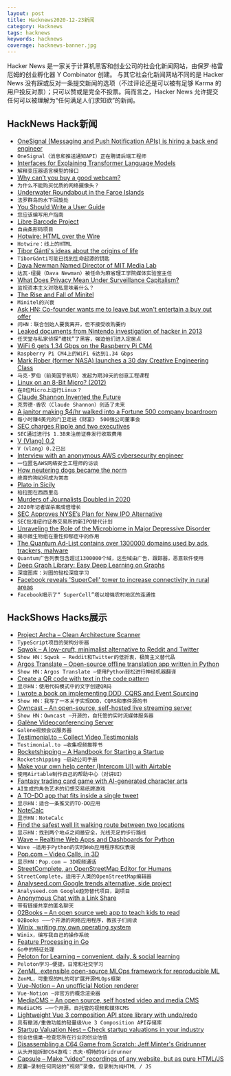 ```yaml
---
layout: post
title: Hacknews2020-12-23新闻
category: Hacknews
tags: hacknews
keywords: hacknews
coverage: hacknews-banner.jpg
---
```


Hacker News 是一家关于计算机黑客和创业公司的社会化新闻网站，由保罗·格雷厄姆的创业孵化器 Y Combinator 创建。
与其它社会化新闻网站不同的是 Hacker News 没有踩或反对一条提交新闻的选项（不过评论还是可以被有足够 Karma 的用户投反对票）；只可以赞或是完全不投票。简而言之，Hacker News 允许提交任何可以被理解为“任何满足人们求知欲”的新闻。

## HackNews Hack新闻


- [OneSignal (Messaging and Push Notification APIs) is hiring a back end engineer](https://onesignal.com/careers/90cfa84c-5d78-47e8-a3f3-5cbaddd0ca89)
- `OneSignal（消息和推送通知API）正在聘请后端工程师`
- [Interfaces for Explaining Transformer Language Models](https://jalammar.github.io/explaining-transformers/)
- `解释变压器语言模型的接口`
- [Why can’t you buy a good webcam?](https://vsevolod.net/good-webcams/)
- `为什么不能购买优质的网络摄像头？`
- [Underwater Roundabout in the Faroe Islands](https://www.bbc.com/news/world-europe-55195390)
- `法罗群岛的水下回旋处`
- [You Should Write a User Guide](https://boringstartupstuff.com/newsletter/dec-22nd-2020-write-a-user-guide)
- `您应该编写用户指南`
- [Libre Barcode Project](https://graphicore.github.io/librebarcode/)
- `自由条形码项目`
- [Hotwire: HTML over the Wire](https://hotwire.dev/)
- `Hotwire：线上的HTML`
- [Tibor Gánti's ideas about the origins of life](https://www.nationalgeographic.com/science/2020/12/he-may-have-found-the-key-to-origins-of-life-tibor-ganti-chemoton)
- `TiborGánti可能已找到生命起源的钥匙`
- [Dava Newman Named Director of MIT Media Lab](https://news.mit.edu/2020/media-lab-director-newman-1222)
- `达瓦·纽曼（Dava Newman）被任命为麻省理工学院媒体实验室主任`
- [What Does Privacy Mean Under Surveillance Capitalism?](https://lithub.com/what-does-privacy-really-mean-under-surveillance-capitalism/)
- `监视资本主义对隐私意味着什么？`
- [The Rise and Fall of Minitel](https://www.openculture.com/2020/02/how-france-invented-a-popular-profitable-internet-of-its-own-in-the-80s-the-rise-and-fall-of-minitel.html)
- `Minitel的兴衰`
- [Ask HN: Co-founder wants me to leave but won't entertain a buy out offer](item?id=25506593)
- `问HN：联合创始人要我离开，但不接受收购要约`
- [Leaked documents from Nintendo investigation of hacker in 2013](https://twitter.com/forestillusion/status/1341222991619792897)
- `任天堂与私家侦探“缠扰”了黑客，强迫他们进入定居点`
- [WiFi 6 gets 1.34 Gbps on the Raspberry Pi CM4](https://www.jeffgeerling.com/blog/2020/wifi-6-gets-134-gbps-on-raspberry-pi-cm4)
- `Raspberry Pi CM4上的WiFi 6达到1.34 Gbps`
- [Mark Rober (former NASA) launches a 30 day Creative Engineering Class](https://monthly.com/mark-rober-engineering)
- `马克·罗伯（前美国宇航局）发起为期30天的创意工程课程`
- [Linux on an 8-Bit Micro? (2012)](https://dmitry.gr/?r=05.Projects&proj=07.%20Linux%20on%208bit)
- `在8位Micro上运行Linux？ `
- [Claude Shannon Invented the Future](https://www.quantamagazine.org/how-claude-shannons-information-theory-invented-the-future-20201222/)
- `克劳德·香农（Claude Shannon）创造了未来`
- [A janitor making $4/hr walked into a Fortune 500 company boardroom](https://twitter.com/ankithharathi/status/1341193051184611331)
- `每小时赚4美元的门卫走进《财富》 500强公司董事会`
- [SEC charges Ripple and two executives](https://www.sec.gov/news/press-release/2020-338)
- `SEC通过进行$ 1.3B未注册证券发行收取费用`
- [V (Vlang) 0.2](https://github.com/vlang/v/discussions/7474)
- `V（vlang）0.2已出`
- [Interview with an anonymous AWS cybersecurity engineer](https://logicmag.io/commons/inside-the-whale-an-interview-with-an-anonymous-amazonian/)
- `一位匿名AWS网络安全工程师的访谈`
- [How neutering dogs became the norm](https://moosenuggets.substack.com/p/chapter-2-how-neutering-became-the)
- `绝育的狗如何成为常态`
- [Plato in Sicily](https://aeon.co/essays/when-philosopher-met-king-on-platos-italian-voyages)
- `柏拉图在西西里岛`
- [Murders of Journalists Doubled in 2020](https://www.nytimes.com/2020/12/22/world/americas/mexico-journalists-killings-double.html)
- `2020年记者谋杀案成倍增长`
- [SEC Approves NYSE’s Plan for New IPO Alternative](https://www.wsj.com/articles/sec-approves-nyses-plan-for-new-ipo-alternative-11608665152)
- `SEC批准纽约证券交易所的新IPO替代计划`
- [Unraveling the Role of the Microbiome in Major Depressive Disorder](https://journals.lww.com/hrpjournal/Fulltext/2020/01000/Gutted__Unraveling_the_Role_of_the_Microbiome_in.4.aspx)
- `揭示微生物组在重性抑郁症中的作用`
- [The Quantum Ad-List contains over 1300000 domains used by ads, trackers, malware](https://gitlab.com/The_Quantum_Alpha/the-quantum-ad-list)
- `Quantum广告列表包含超过1300000个域，这些域由广告，跟踪器，恶意软件使用`
- [Deep Graph Library: Easy Deep Learning on Graphs](https://www.dgl.ai/)
- `深度图库：对图的轻松深度学习`
- [Facebook reveals 'SuperCell' tower to increase connectivity in rural areas](https://engineering.fb.com/2020/12/03/connectivity/supercell-reaching-new-heights-for-wider-connectivity/)
- `Facebook揭示了“ SuperCell”塔以增强农村地区的连通性`


## HackShows Hacks展示

- [ Project Archa – Clean Architecture Scanner](https://arc.patico.pro)
- `TypeScript项目的架构分析器`
- [ Sqwok – A low-cruft, minimalist alternative to Reddit and Twitter](https://sqwok.im/)
- `Show HN：Sqwok – Reddit和Twitter的低折衷，极简主义替代品`
- [ Argos Translate – Open-source offline translation app written in Python](https://github.com/argosopentech/argos-translate)
- `Show HN：Argos Translate –使用Python轻松进行神经机器翻译`
- [ Create a QR code with text in the code pattern](http://qr.new)
- `显示HN：使用代码模式中的文字创建QR码`
- [ I wrote a book on implementing DDD, CQRS and Event Sourcing](https://leanpub.com/implementing-ddd-cqrs-and-event-sourcing)
- `Show HN：我写了一本关于实现DDD，CQRS和事件源的书`
- [ Owncast – An open-source, self-hosted live streaming server](item?id=25484133)
- `Show HN：Owncast –开源的，自托管的实时流媒体服务器`
- [ Galène Videoconferencing Server](https://galene.org)
- `Galène视频会议服务器`
- [ Testimonial.to – Collect Video Testimonials](https://testimonial.to/)
- `Testimonial.to –收集视频推荐书`
- [ Rocketshipping – A Handbook for Starting a Startup](https://www.amazon.com/Rocketshipping-accelerated-thinking-Successful-Startup/dp/B08QBGZWBH)
- `Rocketshipping –启动公司手册`
- [ Make your own help center (Intercom UI) with Airtable](item?id=25491413)
- `使用Airtable制作自己的帮助中心（对讲UI）`
- [ Fantasy trading card game with AI-generated character arts](https://etheroes.io)
- `AI生成的角色艺术的幻想交易纸牌游戏`
- [ A TO-DO app that fits inside a single tweet](https://ruky.me/2020/12/21/a-to-do-app-that-fits-in-a-single-tweet/)
- `显示HN：适合一条推文的TO-DO应用`
- [ NoteCalc](https://github.com/bbodi/notecalc3/releases/tag/v0.3.0)
- `显示HN：NoteCalc`
- [ Find the safest well lit walking route between two locations](https://github.com/mfbx9da4/brightpath-backend#mission)
- `显示HN：找到两个地点之间最安全，光线充足的步行路线`
- [ Wave – Realtime Web Apps and Dashboards for Python](https://github.com/h2oai/wave)
- `Wave –适用于Python的实时Web应用程序和仪表板`
- [ Pop.com – Video Calls, in 3D](https://pop.com)
- `显示HN：Pop.com – 3D视频通话`
- [ StreetComplete, an OpenStreetMap Editor for Humans](item?id=25497859)
- `StreetComplete，适用于人类的OpenStreetMap编辑器`
- [ Analyseed.com Google trends alternative, side project](https://analyseed.com/?term=trump&term=covid&term=cyberpunk%202077)
- `Analyseed.com Google趋势替代项目，副项目`
- [ Anonymous Chat with a Link Share](http://www.kchatty.com)
- `带有链接共享的匿名聊天`
- [ 02Books – An open source web app to teach kids to read](item?id=25501294)
- `02Books –一个开源的网络应用程序，教孩子们阅读`
- [ Winix, writing my own operating system](https://github.com/halfer53/winix)
- `Winix，编写我自己的操作系统`
- [ Feature Processing in Go](https://github.com/nikolaydubina/go-featureprocessing)
- `Go中的特征处理`
- [ Peloton for Learning – convenient, daily, & social learning](https://www.parthean.com/)
- `Peloton学习–便捷，日常和社交学习`
- [ ZenML, extensible open-source MLOps framework for reproducible ML](https://github.com/maiot-io/zenml)
- `ZenML，可重现的ML的可扩展开源MLOps框架`
- [ Vue-Notion – An unofficial Notion renderer](https://github.com/janniks/vue-notion)
- `Vue-Notion –非官方的概念渲染器`
- [ MediaCMS – An open source, self hosted video and media CMS](item?id=25507204)
- `MediaCMS –一个开源，自托管的视频和媒体CMS`
- [ Lightweight Vue 3 composition API store library with undo/redo](https://github.com/Korijn/vue-store)
- `具有撤消/重做功能的轻量级Vue 3 Composition API存储库`
- [ Startup Valuation Nest – Check startup valuations in your industry](https://unicorn-nest.com/valuation/)
- `创业估值巢–检查您所在行业的创业估值`
- [ Disassembling a C64 Game from Scratch: Jeff Minter's Gridrunner](https://github.com/mwenge/gridrunner)
- `从头开始拆卸C64游戏：杰夫·明特的Gridrunner`
- [ Capsule – Make “video” recordings of any website, but as pure HTML/JS](https://capsule.click/)
- `胶囊–录制任何网站的“视频”录像，但录制为纯HTML / JS`

